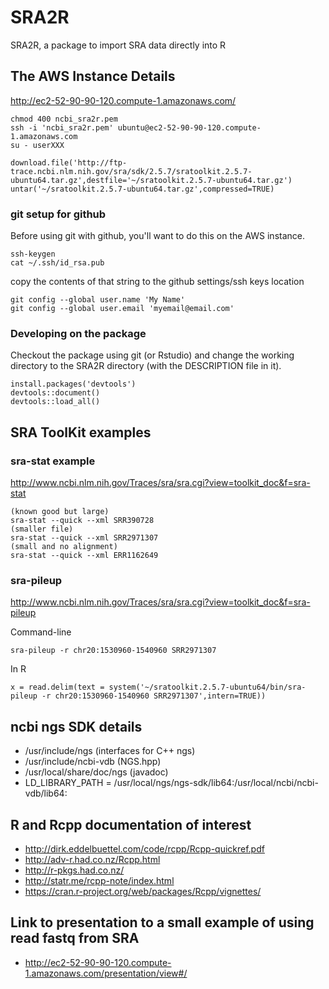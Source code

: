 # SRA2R
SRA2R, a package to import SRA data directly into R

## The AWS Instance Details

http://ec2-52-90-90-120.compute-1.amazonaws.com/

```
chmod 400 ncbi_sra2r.pem
ssh -i 'ncbi_sra2r.pem' ubuntu@ec2-52-90-90-120.compute-1.amazonaws.com
su - userXXX
```

```
download.file('http://ftp-trace.ncbi.nlm.nih.gov/sra/sdk/2.5.7/sratoolkit.2.5.7-ubuntu64.tar.gz',destfile='~/sratoolkit.2.5.7-ubuntu64.tar.gz')
untar('~/sratoolkit.2.5.7-ubuntu64.tar.gz',compressed=TRUE)
```

### git setup for github

Before using git with github, you'll want to do this on the AWS instance.

```
ssh-keygen
cat ~/.ssh/id_rsa.pub
```

copy the contents of that string to the github settings/ssh keys location

```
git config --global user.name 'My Name'
git config --global user.email 'myemail@email.com'
```

### Developing on the package

Checkout the package using git (or Rstudio) and change the working directory to the 
SRA2R directory (with the DESCRIPTION file in it).

```
install.packages('devtools')
devtools::document()
devtools::load_all()
```

## SRA ToolKit examples

### sra-stat example 

http://www.ncbi.nlm.nih.gov/Traces/sra/sra.cgi?view=toolkit_doc&f=sra-stat

```
(known good but large)
sra-stat --quick --xml SRR390728
(smaller file)
sra-stat --quick --xml SRR2971307
(small and no alignment)
sra-stat --quick --xml ERR1162649
```

### sra-pileup

http://www.ncbi.nlm.nih.gov/Traces/sra/sra.cgi?view=toolkit_doc&f=sra-pileup

Command-line

```
sra-pileup -r chr20:1530960-1540960 SRR2971307
```

In R

```
x = read.delim(text = system('~/sratoolkit.2.5.7-ubuntu64/bin/sra-pileup -r chr20:1530960-1540960 SRR2971307',intern=TRUE))
```


## ncbi ngs SDK details

- /usr/include/ngs (interfaces for C++ ngs)
- /usr/include/ncbi-vdb (NGS.hpp)
- /usr/local/share/doc/ngs (javadoc)
- LD_LIBRARY_PATH = /usr/local/ngs/ngs-sdk/lib64:/usr/local/ncbi/ncbi-vdb/lib64:


## R and Rcpp documentation of interest

- http://dirk.eddelbuettel.com/code/rcpp/Rcpp-quickref.pdf
- http://adv-r.had.co.nz/Rcpp.html
- http://r-pkgs.had.co.nz/
- http://statr.me/rcpp-note/index.html
- https://cran.r-project.org/web/packages/Rcpp/vignettes/

## Link to presentation to a small example of using read fastq from SRA

- http://ec2-52-90-90-120.compute-1.amazonaws.com/presentation/view#/

